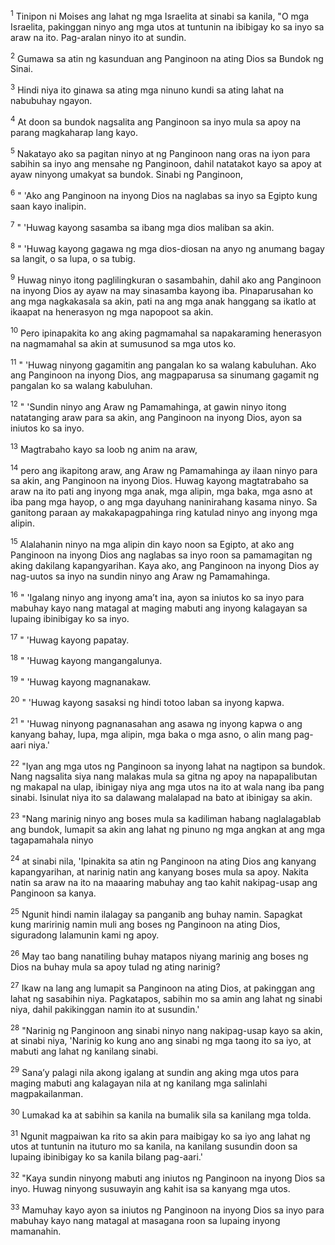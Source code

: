 <sup>1</sup>
Tinipon ni Moises ang lahat ng mga Israelita at sinabi sa kanila, "O mga Israelita, pakinggan ninyo ang mga utos at tuntunin na ibibigay ko sa inyo sa araw na ito. Pag-aralan ninyo ito at sundin. 

<sup>2</sup>
Gumawa sa atin ng kasunduan ang Panginoon na ating Dios sa Bundok ng Sinai. 

<sup>3</sup>
Hindi niya ito ginawa sa ating mga ninuno kundi sa ating lahat na nabubuhay ngayon. 

<sup>4</sup>
At doon sa bundok nagsalita ang Panginoon sa inyo mula sa apoy na parang magkaharap lang kayo. 

<sup>5</sup>
Nakatayo ako sa pagitan ninyo at ng Panginoon nang oras na iyon para sabihin sa inyo ang mensahe ng Panginoon, dahil natatakot kayo sa apoy at ayaw ninyong umakyat sa bundok. Sinabi ng Panginoon, 

<sup>6</sup>
" 'Ako ang Panginoon na inyong Dios na naglabas sa inyo sa Egipto kung saan kayo inalipin. 

<sup>7</sup>
" 'Huwag kayong sasamba sa ibang mga dios maliban sa akin. 

<sup>8</sup>
" 'Huwag kayong gagawa ng mga dios-diosan na anyo ng anumang bagay sa langit, o sa lupa, o sa tubig. 

<sup>9</sup>
Huwag ninyo itong paglilingkuran o sasambahin, dahil ako ang Panginoon na inyong Dios ay ayaw na may sinasamba kayong iba. Pinaparusahan ko ang mga nagkakasala sa akin, pati na ang mga anak hanggang sa ikatlo at ikaapat na henerasyon ng mga napopoot sa akin. 

<sup>10</sup>
Pero ipinapakita ko ang aking pagmamahal sa napakaraming henerasyon na nagmamahal sa akin at sumusunod sa mga utos ko. 

<sup>11</sup>
" 'Huwag ninyong gagamitin ang pangalan ko sa walang kabuluhan. Ako ang Panginoon na inyong Dios, ang magpaparusa sa sinumang gagamit ng pangalan ko sa walang kabuluhan. 

<sup>12</sup>
" 'Sundin ninyo ang Araw ng Pamamahinga, at gawin ninyo itong natatanging araw para sa akin, ang Panginoon na inyong Dios, ayon sa iniutos ko sa inyo. 

<sup>13</sup>
Magtrabaho kayo sa loob ng anim na araw, 

<sup>14</sup>
pero ang ikapitong araw, ang Araw ng Pamamahinga ay ilaan ninyo para sa akin, ang Panginoon na inyong Dios. Huwag kayong magtatrabaho sa araw na ito pati ang inyong mga anak, mga alipin, mga baka, mga asno at iba pang mga hayop, o ang mga dayuhang naninirahang kasama ninyo. Sa ganitong paraan ay makakapagpahinga ring katulad ninyo ang inyong mga alipin. 

<sup>15</sup>
Alalahanin ninyo na mga alipin din kayo noon sa Egipto, at ako ang Panginoon na inyong Dios ang naglabas sa inyo roon sa pamamagitan ng aking dakilang kapangyarihan. Kaya ako, ang Panginoon na inyong Dios ay nag-uutos sa inyo na sundin ninyo ang Araw ng Pamamahinga. 

<sup>16</sup>
" 'Igalang ninyo ang inyong amaʼt ina, ayon sa iniutos ko sa inyo para mabuhay kayo nang matagal at maging mabuti ang inyong kalagayan sa lupaing ibinibigay ko sa inyo. 

<sup>17</sup>
" 'Huwag kayong papatay. 

<sup>18</sup>
" 'Huwag kayong mangangalunya. 

<sup>19</sup>
" 'Huwag kayong magnanakaw. 

<sup>20</sup>
" 'Huwag kayong sasaksi ng hindi totoo laban sa inyong kapwa. 

<sup>21</sup>
" 'Huwag ninyong pagnanasahan ang asawa ng inyong kapwa o ang kanyang bahay, lupa, mga alipin, mga baka o mga asno, o alin mang pag-aari niya.' 

<sup>22</sup>
"Iyan ang mga utos ng Panginoon sa inyong lahat na nagtipon sa bundok. Nang nagsalita siya nang malakas mula sa gitna ng apoy na napapalibutan ng makapal na ulap, ibinigay niya ang mga utos na ito at wala nang iba pang sinabi. Isinulat niya ito sa dalawang malalapad na bato at ibinigay sa akin. 

<sup>23</sup>
"Nang marinig ninyo ang boses mula sa kadiliman habang naglalagablab ang bundok, lumapit sa akin ang lahat ng pinuno ng mga angkan at ang mga tagapamahala ninyo 

<sup>24</sup>
at sinabi nila, 'Ipinakita sa atin ng Panginoon na ating Dios ang kanyang kapangyarihan, at narinig natin ang kanyang boses mula sa apoy. Nakita natin sa araw na ito na maaaring mabuhay ang tao kahit nakipag-usap ang Panginoon sa kanya. 

<sup>25</sup>
Ngunit hindi namin ilalagay sa panganib ang buhay namin. Sapagkat kung maririnig namin muli ang boses ng Panginoon na ating Dios, siguradong lalamunin kami ng apoy. 

<sup>26</sup>
May tao bang nanatiling buhay matapos niyang marinig ang boses ng Dios na buhay mula sa apoy tulad ng ating narinig? 

<sup>27</sup>
Ikaw na lang ang lumapit sa Panginoon na ating Dios, at pakinggan ang lahat ng sasabihin niya. Pagkatapos, sabihin mo sa amin ang lahat ng sinabi niya, dahil pakikinggan namin ito at susundin.' 

<sup>28</sup>
"Narinig ng Panginoon ang sinabi ninyo nang nakipag-usap kayo sa akin, at sinabi niya, 'Narinig ko kung ano ang sinabi ng mga taong ito sa iyo, at mabuti ang lahat ng kanilang sinabi. 

<sup>29</sup>
Sanaʼy palagi nila akong igalang at sundin ang aking mga utos para maging mabuti ang kalagayan nila at ng kanilang mga salinlahi magpakailanman. 

<sup>30</sup>
Lumakad ka at sabihin sa kanila na bumalik sila sa kanilang mga tolda. 

<sup>31</sup>
Ngunit magpaiwan ka rito sa akin para maibigay ko sa iyo ang lahat ng utos at tuntunin na ituturo mo sa kanila, na kanilang susundin doon sa lupaing ibinibigay ko sa kanila bilang pag-aari.' 

<sup>32</sup>
"Kaya sundin ninyong mabuti ang iniutos ng Panginoon na inyong Dios sa inyo. Huwag ninyong susuwayin ang kahit isa sa kanyang mga utos. 

<sup>33</sup>
Mamuhay kayo ayon sa iniutos ng Panginoon na inyong Dios sa inyo para mabuhay kayo nang matagal at masagana roon sa lupaing inyong mamanahin.